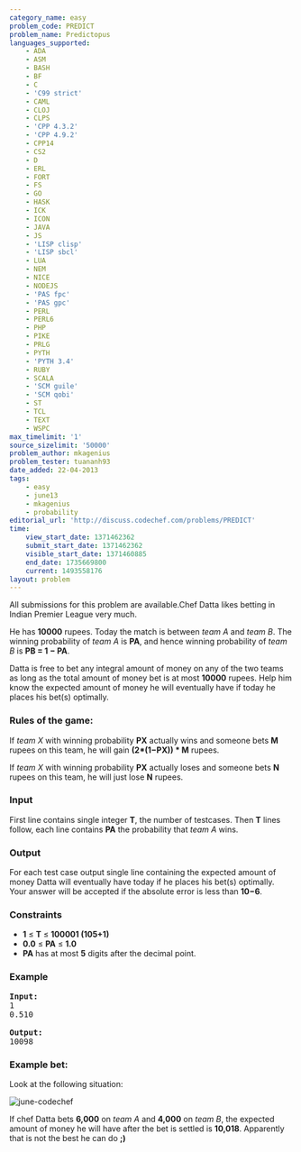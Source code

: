 ```yaml
---
category_name: easy
problem_code: PREDICT
problem_name: Predictopus
languages_supported:
    - ADA
    - ASM
    - BASH
    - BF
    - C
    - 'C99 strict'
    - CAML
    - CLOJ
    - CLPS
    - 'CPP 4.3.2'
    - 'CPP 4.9.2'
    - CPP14
    - CS2
    - D
    - ERL
    - FORT
    - FS
    - GO
    - HASK
    - ICK
    - ICON
    - JAVA
    - JS
    - 'LISP clisp'
    - 'LISP sbcl'
    - LUA
    - NEM
    - NICE
    - NODEJS
    - 'PAS fpc'
    - 'PAS gpc'
    - PERL
    - PERL6
    - PHP
    - PIKE
    - PRLG
    - PYTH
    - 'PYTH 3.4'
    - RUBY
    - SCALA
    - 'SCM guile'
    - 'SCM qobi'
    - ST
    - TCL
    - TEXT
    - WSPC
max_timelimit: '1'
source_sizelimit: '50000'
problem_author: mkagenius
problem_tester: tuananh93
date_added: 22-04-2013
tags:
    - easy
    - june13
    - mkagenius
    - probability
editorial_url: 'http://discuss.codechef.com/problems/PREDICT'
time:
    view_start_date: 1371462362
    submit_start_date: 1371462362
    visible_start_date: 1371460885
    end_date: 1735669800
    current: 1493558176
layout: problem
---
```

All submissions for this problem are available.Chef Datta likes betting in Indian Premier League very much.

He has **10000** rupees. Today the match is between *team A* and *team B*. The winning probability of *team A* is **PA**, and hence winning probability of *team B* is **PB = 1 − PA**. 

Datta is free to bet any integral amount of money on any of the two teams as long as the total amount of money bet is at most **10000** rupees.
Help him know the expected amount of money he will eventually have if today he places his bet(s) optimally.

### Rules of the game:

If *team X* with winning probability **PX** actually wins and someone bets **M** rupees on this team, he will gain **(2\*(1−PX)) \* M** rupees.

If *team X* with winning probability **PX** actually loses and someone bets **N** rupees on this team, he will just lose **N** rupees.

### Input

First line contains single integer **T**, the number of testcases. Then **T** lines follow, each line contains **PA** the probability that *team A* wins.

### Output

For each test case output single line containing the expected amount of money Datta will eventually have today if he places his bet(s) optimally. Your answer will be accepted if the absolute error is less than **10−6**.

### Constraints

- **1** ≤ **T** ≤ **100001 (105+1)**
- **0.0** ≤  **PA**  ≤ **1.0**
- **PA** has at most **5** digits after the decimal point.

### Example

<pre><b>Input:</b>
1
0.510

<b>Output:</b>
10098
</pre>
### Example bet:

Look at the following situation:




![june-codechef](//codechef.com/download/PREDICT.png)




If chef Datta bets **6,000** on *team A* and **4,000** on *team B*, the expected amount of money he will have after the bet is settled is **10,018**. Apparently that is not the best he can do **;)**
